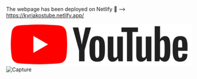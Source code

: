 The webpage has been deployed on Netlify 🔗 --> https://kyriakostube.netlify.app/  

![Capture](https://github.com/kyriakoskolokouris/YouTube-clone/blob/master/images/logo.png) ![Capture](https://user-images.githubusercontent.com/43856395/115306729-e7a9b500-a170-11eb-9df9-611aed9528b1.JPG)
